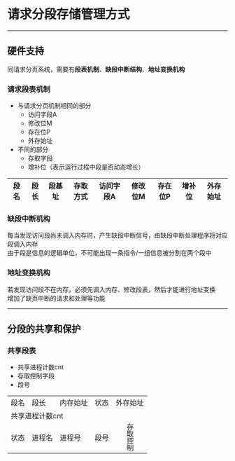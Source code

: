 
# 请求分段存储管理方式

---
## 硬件支持
同请求分页系统，需要有**段表机制**、**缺段中断结构**、**地址变换机构**

### 请求段表机制
* 与请求分页机制相同的部分
    * 访问字段A
    * 修改位M
    * 存在位P
    * 外存始址
* 不同的部分
    * 存取字段
    * 增补位（表示运行过程中段是否动态增长）

|段名|段长|段基址|存取方式|访问字段A|修改位M|存在位P|增补位|外存始址|
|----|----|----|----|----|----|----|----|----|

### 缺段中断机构
每当发现访问段尚未调入内存时，产生缺段中断信号，由缺段中断处理程序将对应段调入内存  
由于段是信息的逻辑单位，不可能出现一条指令/一组信息被分割在两个段中

### 地址变换机构
若发现访问段不在内存，必须先调入内存、修改段表，然后才能进行地址变换  
增加了缺页中断的请求和处理等功能

---
## 分段的共享和保护
### 共享段表
* 共享进程计数cnt
* 存取控制字段
* 段号

<table>
    <tr>
        <td>段名</td>
        <td>段长</td>
        <td>内存始址</td>
        <td>状态</td>
        <td>外存始址</td>
    </tr>
    <tr>
        <td colspan="5">共享进程计数cnt</td>
    </tr>
    <tr>
        <td>状态</td>
        <td>进程名</td>
        <td>进程号</td>
        <td>段号</td>
        <td style="writing-mode:tb-rl">存取控制</td>
    
</table>